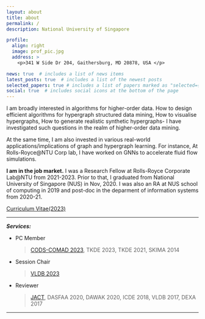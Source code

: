 ```yaml
---
layout: about
title: about
permalink: /
description: National University of Singapore

profile:
  align: right
  image: prof_pic.jpg
  address: >
    <p>341 W Side Dr 204, Gaithersburg, MD 20878, USA </p>

news: true  # includes a list of news items
latest_posts: true  # includes a list of the newest posts
selected_papers: true # includes a list of papers marked as "selected={true}"
social: true  # includes social icons at the bottom of the page
---
```


I am broadly interested in algorithms for higher-order data. How to design efficient algorithms for hypergraph structured data mining, How to visualise hypergraphs, How to generate realistic synthetic hypergraphs- I have investigated such questions in the realm of higher-order data mining.

At the same time, I am also invested in various real-world applications/implications of graph and hypergraph learning. For instance, At Rolls-Royce@NTU Corp lab, I have worked on GNNs to accelerate fluid flow simulations. 

<b>I am in the job market.</b> I was a Research Fellow at Rolls-Royce Corporate Lab@NTU from 2021-2023. Prior to that, I graduated from National University of Singapore (NUS) in Nov, 2020. I was also an RA at NUS school of computing in 2019 and post-doc in the deparment of information systems from 2020-21.
 
<a href='assets/pdf/Naheed_Resume.pdf'>Curriculum Vitae(2023)</a>

---------
***Services:*** 
- PC Member
	> [CODS-COMAD 2023](https://cods-comad.in/program-committee.php), TKDE 2023, TKDE 2021, SKIMA 2014
- Session Chair
	> [VLDB 2023](https://vldb.org/2023/?program-schedule#R30)
- Reviewer
	> [JACT](https://www.springer.com/journal/41468/), DASFAA 2020, DAWAK 2020, ICDE 2018, VLDB 2017, DEXA 2017

---------